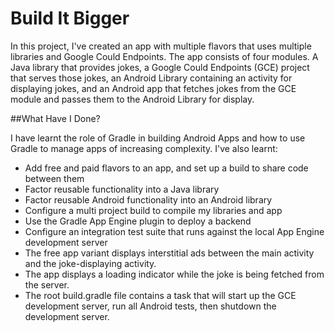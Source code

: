 # Build It Bigger

In this project, I've created an app with multiple flavors that uses
multiple libraries and Google Could Endpoints. The app consists
of four modules. A Java library that provides jokes, a Google Could Endpoints
(GCE) project that serves those jokes, an Android Library containing an
activity for displaying jokes, and an Android app that fetches jokes from the
GCE module and passes them to the Android Library for display.

##What Have I Done?

I have learnt the role of Gradle in building Android Apps and how to use Gradle to manage apps of increasing complexity. I've also learnt:

* Add free and paid flavors to an app, and set up a build to share code between them
* Factor reusable functionality into a Java library
* Factor reusable Android functionality into an Android library
* Configure a multi project build to compile my libraries and app
* Use the Gradle App Engine plugin to deploy a backend
* Configure an integration test suite that runs against the local App Engine development server
* The free app variant displays interstitial ads between the main activity and the joke-displaying activity.
* The app displays a loading indicator while the joke is being fetched from the server.
* The root build.gradle file contains a task that will start up the GCE development server, run all Android tests, then shutdown the development server.
